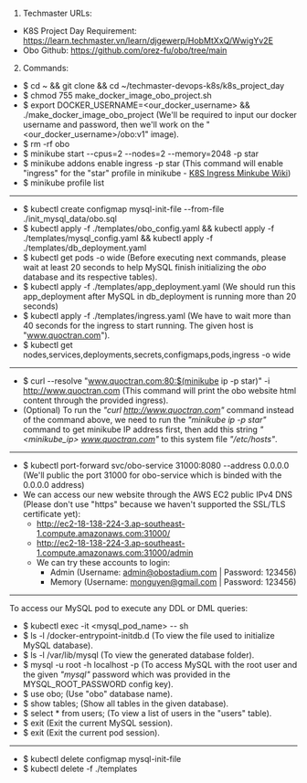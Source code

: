 1. Techmaster URLs:
- K8S Project Day Requirement: https://learn.techmaster.vn/learn/djgewerp/HobMtXxQ/WwigYv2E
- Obo Github: https://github.com/orez-fu/obo/tree/main

2. Commands:
- $ cd ~ && git clone <techmaster-devops-k8s> && cd ~/techmaster-devops-k8s/k8s_project_day
- $ chmod 755 make_docker_image_obo_project.sh
- $ export DOCKER_USERNAME=<our_docker_username> && ./make_docker_image_obo_project (We'll be required to input our docker username and password, then we'll work on the "<our_docker_username>/obo:v1" image).
- $ rm -rf obo
- $ minikube start --cpus=2 --nodes=2 --memory=2048 -p star
- $ minikube addons enable ingress -p star (This command will enable "ingress" for the "star" profile in minikube - [K8S Ingress Minkube Wiki](https://kubernetes.io/docs/tasks/access-application-cluster/ingress-minikube/))
- $ minikube profile list
---
- $ kubectl create configmap mysql-init-file --from-file ./init_mysql_data/obo.sql
- $ kubectl apply -f ./templates/obo_config.yaml && kubectl apply -f ./templates/mysql_config.yaml && kubectl apply -f ./templates/db_deployment.yaml
- $ kubectl get pods -o wide (Before executing next commands, please wait at least 20 seconds to help MySQL finish initializing the _obo_ database and its respective tables).
- $ kubectl apply -f ./templates/app_deployment.yaml (We should run this app_deployment after MySQL in db_deployment is running more than 20 seconds)
- $ kubectl apply -f ./templates/ingress.yaml (We have to wait more than 40 seconds for the ingress to start running. The given host is "www.quoctran.com"). 
- $ kubectl get nodes,services,deployments,secrets,configmaps,pods,ingress -o wide
---
- $ curl --resolve "www.quoctran.com:80:$(minikube ip -p star)" -i http://www.quoctran.com (This command will print the obo website html content through the provided ingress).
- (Optional) To run the _"curl http://www.quoctran.com"_ command instead of the command above, we need to run the _"minikube ip -p star"_ command to get minikube IP address first, then add this string _"<minikube_ip> www.quoctran.com"_ to this system file _"/etc/hosts"_.
---
- $ kubectl port-forward svc/obo-service 31000:8080 --address 0.0.0.0 (We'll public the port 31000 for obo-service which is binded with the 0.0.0.0 address)
- We can access our new website through the AWS EC2 public IPv4 DNS (Please don't use "https" because we haven't supported the SSL/TLS certificate yet):
  - http://ec2-18-138-224-3.ap-southeast-1.compute.amazonaws.com:31000/
  - http://ec2-18-138-224-3.ap-southeast-1.compute.amazonaws.com:31000/admin
  - We can try these accounts to login:
    - Admin (Username: admin@obostadium.com | Password: 123456)
    - Memory (Username: monguyen@gmail.com | Password: 123456)
---
To access our MySQL pod to execute any DDL or DML queries:
- $ kubectl exec -it <mysql_pod_name> -- sh
- $ ls -l /docker-entrypoint-initdb.d (To view the file used to initialize MySQL database).
- $ ls -l /var/lib/mysql (To view the generated database folder). 
- $ mysql -u root -h localhost -p (To access MySQL with the root user and the given _"mysql"_ password which was provided in the MYSQL_ROOT_PASSWORD config key).
- $ use obo; (Use "obo" database name).
- $ show tables; (Show all tables in the given database).
- $ select * from users; (To view a list of users in the "users" table).
- $ exit (Exit the current MySQL session).
- $ exit (Exit the current pod session).
---
- $ kubectl delete configmap mysql-init-file
- $ kubectl delete -f ./templates
